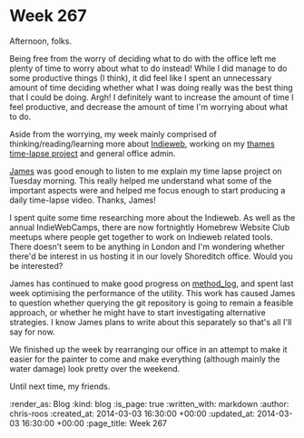 Week 267
========

Afternoon, folks.

Being free from the worry of deciding what to do with the office left me plenty of time to worry about what to do instead! While I did manage to do some productive things (I think), it did feel like I spent an unnecessary amount of time deciding whether what I was doing really was the best thing that I could be doing. Argh! I definitely want to increase the amount of time I feel productive, and decrease the amount of time I'm worrying about what to do.

Aside from the worrying, my week mainly comprised of thinking/reading/learning more about [Indieweb][], working on my [thames time-lapse project][] and general office admin.

[James](james-mead) was good enough to listen to me explain my time lapse project on Tuesday morning. This really helped me understand what some of the important aspects were and helped me focus enough to start producing a daily time-lapse video. Thanks, James!

I spent quite some time researching more about the Indieweb. As well as the annual IndieWebCamps, there are now fortnightly Homebrew Website Club meetups where people get together to work on Indieweb related tools. There doesn't seem to be anything in London and I'm wondering whether there'd be interest in us hosting it in our lovely Shoreditch office. Would you be interested?

James has continued to make good progress on [method_log][], and spent last week optimising the performance of the utility. This work has caused James to question whether querying the git repository is going to remain a feasible approach, or whether he might have to start investigating alternative strategies. I know James plans to write about this separately so that's all I'll say for now.

We finished up the week by rearranging our office in an attempt to make it easier for the painter to come and make everything (although mainly the water damage) look pretty over the weekend.

Until next time, my friends.

[james-mead]: /james-mead
[indieweb]: http://indiewebcamp.com/
[method_log]: https://github.com/freerange/method_log
[thames time-lapse project]: http://thames-time-lapse.chrisroos.co.uk/

:render_as: Blog
:kind: blog
:is_page: true
:written_with: markdown
:author: chris-roos
:created_at: 2014-03-03 16:30:00 +00:00
:updated_at: 2014-03-03 16:30:00 +00:00
:page_title: Week 267
